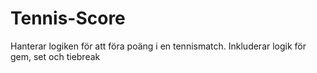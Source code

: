 # Tennis-Score
Hanterar logiken för att föra poäng i en tennismatch. Inkluderar logik för gem, set och tiebreak

